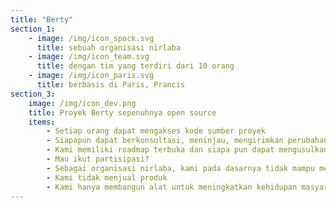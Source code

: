 ```yaml
---
title: "Berty"
section_1:
    - image: /img/icon_spock.svg
      title: sebuah organisasi nirlaba
    - image: /img/icon_team.svg
      title: dengan tim yang terdiri dari 10 orang
    - image: /img/icon_paris.svg
      title: berbasis di Paris, Prancis
section_3:
    image: /img/icon_dev.png
    title: Proyek Berty sepenuhnya open source
    items:
        - Setiap orang dapat mengakses kode sumber proyek
        - Siapapun dapat berkonsultasi, meninjau, mengirimkan perubahan atau peningkatan, melaporkan bug, melakukan audit keamanan...
        - Kami memiliki roadmap terbuka dan siapa pun dapat mengusulkan fitur baru
        - Mau ikut partisipasi?
        - Sebagai organisasi nirlaba, kami pada dasarnya tidak mampu menghasilkan keuntungan
        - Kami tidak menjual produk
        - Kami hanya membangun alat untuk meningkatkan kehidupan masyarakat
---
```


<!-- everything is done in layouts/_default/home.html -->
